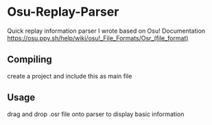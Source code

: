 # Osu-Replay-Parser
Quick replay information parser I wrote based on Osu! Documentation
https://osu.ppy.sh/help/wiki/osu!_File_Formats/Osr_(file_format)

## Compiling
create a project and include this as main file 

## Usage
drag and drop .osr file onto parser to display basic information
